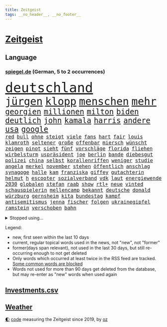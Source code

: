 ```yaml
---
title: Zeitgeist
tags: __no_header__, __no_footer__
---
```


# [Zeitgeist](https://oliz.io/zeitgeist/)

## Language

<h3><a href="https://www.spiegel.de" target="_blank">spiegel.de</a> (German, 5 to 2 occurrences)</h3>
<p style="font-family:monospace">
<span style="font-size:32pt"><a href="news_links.html#deutschland" class="current">deutschland</a></span>
<br>
<span style="font-size:25pt"><a href="news_links.html#jürgen" class="current">jürgen</a></span>
<span style="font-size:25pt"><a href="news_links.html#klopp" class="current">klopp</a></span>
<span style="font-size:25pt"><a href="news_links.html#menschen" class="current">menschen</a></span>
<span style="font-size:25pt"><a href="news_links.html#mehr" class="current">mehr</a></span>
<br>
<span style="font-size:18pt"><a href="news_links.html#georgien" class="current">georgien</a></span>
<span style="font-size:18pt"><a href="news_links.html#millionen" class="current">millionen</a></span>
<span style="font-size:18pt"><a href="news_links.html#milton" class="new">milton</a></span>
<span style="font-size:18pt"><a href="news_links.html#biden" class="current">biden</a></span>
<span style="font-size:18pt"><a href="news_links.html#deutlich" class="current">deutlich</a></span>
<span style="font-size:18pt"><a href="news_links.html#john" class="current">john</a></span>
<span style="font-size:18pt"><a href="news_links.html#kamala" class="current">kamala</a></span>
<span style="font-size:18pt"><a href="news_links.html#harris" class="current">harris</a></span>
<span style="font-size:18pt"><a href="news_links.html#andere" class="current">andere</a></span>
<span style="font-size:18pt"><a href="news_links.html#usa" class="current">usa</a></span>
<span style="font-size:18pt"><a href="news_links.html#google" class="current">google</a></span>
<br>
<span style="font-size:12pt"><a href="news_links.html#red" class="current">red</a></span>
<span style="font-size:12pt"><a href="news_links.html#bull" class="current">bull</a></span>
<span style="font-size:12pt"><a href="news_links.html#ohne" class="current">ohne</a></span>
<span style="font-size:12pt"><a href="news_links.html#steigt" class="current">steigt</a></span>
<span style="font-size:12pt"><a href="news_links.html#viele" class="current">viele</a></span>
<span style="font-size:12pt"><a href="news_links.html#fans" class="current">fans</a></span>
<span style="font-size:12pt"><a href="news_links.html#hart" class="current">hart</a></span>
<span style="font-size:12pt"><a href="news_links.html#fair" class="current">fair</a></span>
<span style="font-size:12pt"><a href="news_links.html#louis" class="current">louis</a></span>
<span style="font-size:12pt"><a href="news_links.html#klamroth" class="current">klamroth</a></span>
<span style="font-size:12pt"><a href="news_links.html#seltener" class="current">seltener</a></span>
<span style="font-size:12pt"><a href="news_links.html#große" class="current">große</a></span>
<span style="font-size:12pt"><a href="news_links.html#offenbar" class="current">offenbar</a></span>
<span style="font-size:12pt"><a href="news_links.html#miersch" class="new">miersch</a></span>
<span style="font-size:12pt"><a href="news_links.html#wünscht" class="current">wünscht</a></span>
<span style="font-size:12pt"><a href="news_links.html#zeigen" class="current">zeigen</a></span>
<span style="font-size:12pt"><a href="news_links.html#pinot" class="new">pinot</a></span>
<span style="font-size:12pt"><a href="news_links.html#sieht" class="current">sieht</a></span>
<span style="font-size:12pt"><a href="news_links.html#fünf" class="current">fünf</a></span>
<span style="font-size:12pt"><a href="news_links.html#vorschläge" class="current">vorschläge</a></span>
<span style="font-size:12pt"><a href="news_links.html#florida" class="current">florida</a></span>
<span style="font-size:12pt"><a href="news_links.html#fliehen" class="current">fliehen</a></span>
<span style="font-size:12pt"><a href="news_links.html#wirbelsturm" class="current">wirbelsturm</a></span>
<span style="font-size:12pt"><a href="news_links.html#uspräsident" class="current">uspräsident</a></span>
<span style="font-size:12pt"><a href="news_links.html#joe" class="current">joe</a></span>
<span style="font-size:12pt"><a href="news_links.html#berlin" class="current">berlin</a></span>
<span style="font-size:12pt"><a href="news_links.html#bande" class="current">bande</a></span>
<span style="font-size:12pt"><a href="news_links.html#diebesgut" class="current">diebesgut</a></span>
<span style="font-size:12pt"><a href="news_links.html#polizei" class="current">polizei</a></span>
<span style="font-size:12pt"><a href="news_links.html#china" class="current">china</a></span>
<span style="font-size:12pt"><a href="news_links.html#selbst" class="current">selbst</a></span>
<span style="font-size:12pt"><a href="news_links.html#korallenriffen" class="new">korallenriffen</a></span>
<span style="font-size:12pt"><a href="news_links.html#weniger" class="current">weniger</a></span>
<span style="font-size:12pt"><a href="news_links.html#studie" class="current">studie</a></span>
<span style="font-size:12pt"><a href="news_links.html#angela" class="current">angela</a></span>
<span style="font-size:12pt"><a href="news_links.html#merkel" class="current">merkel</a></span>
<span style="font-size:12pt"><a href="news_links.html#november" class="current">november</a></span>
<span style="font-size:12pt"><a href="news_links.html#stehen" class="current">stehen</a></span>
<span style="font-size:12pt"><a href="news_links.html#öffentlich" class="current">öffentlich</a></span>
<span style="font-size:12pt"><a href="news_links.html#anschlag" class="current">anschlag</a></span>
<span style="font-size:12pt"><a href="news_links.html#synagoge" class="current">synagoge</a></span>
<span style="font-size:12pt"><a href="news_links.html#halle" class="current">halle</a></span>
<span style="font-size:12pt"><a href="news_links.html#kam" class="current">kam</a></span>
<span style="font-size:12pt"><a href="news_links.html#franziska" class="current">franziska</a></span>
<span style="font-size:12pt"><a href="news_links.html#giffey" class="current">giffey</a></span>
<span style="font-size:12pt"><a href="news_links.html#gutachterin" class="new">gutachterin</a></span>
<span style="font-size:12pt"><a href="news_links.html#helmut" class="current">helmut</a></span>
<span style="font-size:12pt"><a href="news_links.html#h" class="current">h</a></span>
<span style="font-size:12pt"><a href="news_links.html#escooter" class="current">escooter</a></span>
<span style="font-size:12pt"><a href="news_links.html#sozialverband" class="new">sozialverband</a></span>
<span style="font-size:12pt"><a href="news_links.html#vdk" class="new">vdk</a></span>
<span style="font-size:12pt"><a href="news_links.html#laut" class="current">laut</a></span>
<span style="font-size:12pt"><a href="news_links.html#energiewende" class="current">energiewende</a></span>
<span style="font-size:12pt"><a href="news_links.html#2030" class="current">2030</a></span>
<span style="font-size:12pt"><a href="news_links.html#globalen" class="current">globalen</a></span>
<span style="font-size:12pt"><a href="news_links.html#stefan" class="current">stefan</a></span>
<span style="font-size:12pt"><a href="news_links.html#raab" class="current">raab</a></span>
<span style="font-size:12pt"><a href="news_links.html#show" class="current">show</a></span>
<span style="font-size:12pt"><a href="news_links.html#rtl+" class="current">rtl+</a></span>
<span style="font-size:12pt"><a href="news_links.html#neue" class="current">neue</a></span>
<span style="font-size:12pt"><a href="news_links.html#vinted" class="new">vinted</a></span>
<span style="font-size:12pt"><a href="news_links.html#schauspielerin" class="current">schauspielerin</a></span>
<span style="font-size:12pt"><a href="news_links.html#mellencamp" class="new">mellencamp</a></span>
<span style="font-size:12pt"><a href="news_links.html#bekannt" class="current">bekannt</a></span>
<span style="font-size:12pt"><a href="news_links.html#deutsche" class="current">deutsche</a></span>
<span style="font-size:12pt"><a href="news_links.html#donald" class="current">donald</a></span>
<span style="font-size:12pt"><a href="news_links.html#würzburg" class="current">würzburg</a></span>
<span style="font-size:12pt"><a href="news_links.html#gernsheim" class="new">gernsheim</a></span>
<span style="font-size:12pt"><a href="news_links.html#kita" class="new">kita</a></span>
<span style="font-size:12pt"><a href="news_links.html#bundestag" class="current">bundestag</a></span>
<span style="font-size:12pt"><a href="news_links.html#kampf" class="current">kampf</a></span>
<span style="font-size:12pt"><a href="news_links.html#antisemitismus" class="current">antisemitismus</a></span>
<span style="font-size:12pt"><a href="news_links.html#jenna" class="current">jenna</a></span>
<span style="font-size:12pt"><a href="news_links.html#fischer" class="current">fischer</a></span>
<span style="font-size:12pt"><a href="news_links.html#folgen" class="current">folgen</a></span>
<span style="font-size:12pt"><a href="news_links.html#ukrainegipfel" class="new">ukrainegipfel</a></span>
<span style="font-size:12pt"><a href="news_links.html#ramstein" class="current">ramstein</a></span>
<span style="font-size:12pt"><a href="news_links.html#verschoben" class="current">verschoben</a></span>
<span style="font-size:12pt"><a href="news_links.html#bahn" class="current">bahn</a></span>
</p>
<details>
<summary>Stopped using...</summary>
<p class="former" style="font-size:12pt">
entschuldigt(1448) lebensmittel(1448) scheinen(1448) arbeitete(1447) geboren(1447) griechenland(1447) eis(1446) gezogen(1446) zurzeit(1446) ausländische(1445) konservativen(1445) verschiedene(1445) finale(1444) jahrzehnten(1444) kündigte(1444) märz(1444) nazis(1444) regel(1444) xi(1444) obama(1443) trend(1443) österreichische(1443) bereich(1442) internationaler(1442) liverpool(1442) räumen(1442) besiegt(1441) häufig(1441) ifoinstitut(1441) lieben(1441) appelliert(1440) aufruf(1440) twitter(1440) verlegt(1440) ausnahmen(1439) beamten(1439) bedrohung(1439) lager(1439) halbfinale(1438) infrage(1438) versprochen(1438) zugang(1438) abstand(1437) ankündigung(1437) 65(1436) anlass(1436) freiburg(1436) frust(1436) leid(1436) rückschlag(1436) united(1436) 27(1435) meinem(1435) schwanger(1435) verbreiten(1435) berät(1434) preisen(1434) produzieren(1434) athleten(1433) polnische(1432) körperverletzung(1431) nachfrage(1431) schuss(1431) 3000(1430) 45(1430) projekt(1430) kürzlich(1429) begriff(1428) verschwand(1428) gesetze(1427) jüngere(1427) presse(1427) küstenwache(1426) tür(1426) 1500(1425) fortgesetzt(1425) ministerium(1425) auflagen(1424) empfängt(1424) herz(1424) katholischen(1424) eigenes(1421) behalten(1420) gang(1420) einschätzung(1418) papier(1418) auseinandersetzung(1416) hinten(1416) nasa(1415) retter(1412) bangen(1408) katharina(1408) abgeschlossen(1399) kontert(1397) foto(1390) einfache(1376) sachen(1363) heidelberg(1357) umbau(1346) langjährige(1339) lahm(1274) abgestürzt(1262) 38(1209) vorsicht(1200) truppe(1184) novak(1183) arme(1176) zugestimmt(1156) erfolgreichste(1144) dörfer(1135) dokumentiert(1093) bekräftigt(1087) worum(1085) älteste(1081) empfehlen(1072) rhein(1065) ostdeutschland(1051) schülerin(1049) verteidiger(1049) diskussionen(1020) seltene(1020) gerichte(984) verkündete(982) lemke(979) schwieriger(976) afrikanischen(965) lohnen(962) positiven(957) verantwortlichen(955) abschaffung(952) aufhören(950) brüder(946) triumphiert(943) nebenbei(920) eingetroffen(918) baustelle(915) dilemma(906) fernen(883) vermisster(881) hammer(874) debattiert(849) cannabis(844) titelverteidiger(841) weltrekord(826) zuwanderung(823) schwimmen(821) partnerin(817) erlegen(805) usrepublikaner(802) psychischen(772) pleiten(770) wünsche(767) lebenslange(766) farben(756) antarktis(755) kommunikation(751) gerechtfertigt(748) rätseln(741) freigegeben(738) senioren(735) stemmen(733) grenzgebiet(722) razzien(709) freundschaft(708) schönheit(701) autohersteller(700) operiert(699) düster(677) geheim(669) gekostet(664) roland(660) text(660) hauses(658) djokovic(655) mächtige(655) gesagt(651) regierende(647) ähnliche(643) tauchte(640) heimische(637) wiener(636) praxis(633) venedig(632) geschwister(623) aussieht(620) christdemokraten(617) landwirte(614) flaschen(611) freier(611) technologie(603) schweres(592) karin(582) toll(581) wahlsieger(580) dfbpokal(579) wegner(576) darmstadt(573) wurzeln(570) stürme(569) gewartet(561) z(559) laune(557) höcke(555) gen(554) hauptrolle(548) bestreiten(543) emotionen(542) linkspartei(537) 13jährige(528) veröffentlichte(528) stuft(524) samuel(521) tickets(520) wärmepumpe(519) beine(510) arbeiter(509) küche(501) gelernt(499) mühe(496) motto(495) kredite(493) mahnen(481) 77(472) gegners(471) zahlungen(471) schlucht(469) spahn(463) einbringen(457) obersten(456) stellvertretende(455) lieferten(454) milliardenschweren(452) abends(446) besiegen(439) essener(439) schmidt(439) vormittag(433) klingbeil(430) islamistische(428) sechsstellige(423) unterscheiden(422) geöffnet(405) niemanden(405) genossen(403) jüdisches(399) riesiges(399) verkehrsunfall(399) hartes(397) antonio(392) 03(391) goldenen(391) bedauert(386) rtl(386) errungen(381) generalbundesanwalt(380) onkel(376) reformiert(374) chile(372) anläuft(367) düsteren(367) streaminganbietern(367) archäologen(365) nagel(364) kimmich(362) franzosen(361) verschickt(359) gemüse(358) vergehen(358) singen(355) verheiratet(354) regelungen(352) absicht(342) hackerangriff(340) böse(336) migrationshintergrund(335) reagierten(334) einfachen(328) israelisches(328) damaskus(325) gdl(319) reederei(318) abschiebung(315) einheitliche(315) ampelpartner(309) ernsthafte(309) claus(308) weselsky(308) emma(307) lernte(307) haderte(304) veränderung(302) besorgniserregend(300) magic(297) nürnberger(296) bot(294) britisches(294) genehmigung(292) 18jährige(291) gesichter(290) erleichterung(287) straftäter(286) ausgewählt(284) notfall(284) positives(284) verschüttet(284) unverletzt(282) dialoge(280) uganda(280) buchempfehlungen(279) po(278) zuversichtlich(276) erfuhr(275) ermittlungsverfahren(275) abgeordneter(274) angeklagten(274) omas(274) onlinehändler(274) versteht(273) gera(272) präsent(272) giftige(270) grundgesetz(270) hungern(269) fortschritte(268) viertelfinale(268) roberts(267) sekeinsatz(265) temu(265) mögen(263) dreyer(262) statistischem(262) athen(261) high(261) präsentierte(258) absatz(257) hollywoods(257) melanie(257) nvidia(257) gründet(255) wettkampf(255) barack(253) körperlich(253) niedersachsens(252) topfavorit(252) australischer(250) le(250) premierministerin(249) audi(248) mona(247) bauernproteste(244) disney+(244) weltstar(243) route(242) kinos(241) lily(240) bauch(239) 2009(238) festivals(238) spektakuläres(238) holten(236) go(234) scheidet(233) gefühlt(232) lamar(232) shein(232) hab(231) vergibt(229) jagt(228) milch(228) 160(227) lutz(227) stellung(227) bunte(226) territorium(226) verprügelt(225) contest(224) eurovision(224) fressen(224) minderjährigen(223) jena(222) manipulation(222) ravensburg(222) trick(221) 64(220) gitarrist(219) emojis(217) weichen(217) gelegene(215) verbotene(215) zerlegt(215) vermittler(213) vorgesehen(212) schwerverletzte(211) ausmacht(210) raf(210) zoo(210) magnus(208) oberpfalz(208) bedankt(207) siebten(206) schweigegeldprozess(205) blau(204) chinesisches(204) regenfällen(204) selbstverständlich(204) unmöglich(204) haustür(203) sinkenden(203) vorlieben(203) erwirken(202) schreibtisch(202) schwimmer(202) katy(200) msc(200) pfiff(200) eindeutig(198) wildtiere(197) chiphersteller(196) kitchen(196) vergleichbar(196) füße(195) schwerem(195) aktualisiert(193) überlassen(193) erfolgreicher(191) filmset(191) hafens(190) mongolei(190) georg(189) dublin(187) erfreut(186) zucker(186) aufgelegt(185) flüchtlingen(185) raffinerie(185) schulter(184) thüringische(184) ampelpolitiker(183) ostdeutscher(181) bodo(180) stemmt(180) vermont(180) nordrheinwestfalens(179) zeichner(177) schöne(176) carlsen(175) ermutigt(175) zusätzlichen(175) don(174) school(174) harmlosen(173) messerangriff(173) thyssenkrupp(173) afghanische(172) balkon(171) iga(171) usjustiz(171) świątek(171) köpfe(170) staatschefs(170) antreibt(169) statistische(169) anwesen(168) ernannt(168) fußballbund(168) strahlkraft(168) brachen(167) cafés(167) irren(164) arbeitszeit(163) leuten(163) abgeschoben(162) brutale(162) frauenfußball(162) testspiel(162) gesammelt(161) schweine(161) züchten(161) graz(160) ultraorthodoxe(160) wout(160) studio(159) erneuert(158) häufen(158) längste(157) schlau(157) ausgeweitet(156) behoben(156) einflussreichsten(155) verlobung(155) beeindruckt(154) handwerk(154) machtübernahme(154) promis(154) engel(153) breitet(152) giftig(151) sportwetten(151) toxischen(151) children(150) gemalt(150) save(150) vereinbaren(150) stahl(148) telekom(148) entzündete(147) konzerten(146) wohnungsnot(146) herd(145) immobilienkauf(144) quartal(144) schwangere(144) worüber(143) menschheit(142) bergab(141) salvador(141) dreckig(140) attackierte(139) fti(139) kultusministerkonferenz(139) marvin(138) rechtspopulismus(138) dicke(137) triumphierte(137) übermittelt(137) friedenskonferenz(136) videobeweis(136) massentourismus(135) vorfalls(135) blüht(134) einschüchtern(134) kehren(134) ultimative(134) bundeskabinett(133) var(130) afdspitzenkandidat(129) verbrecher(129) vergangenem(129) veteran(129) bangladesch(128) entgangen(128) erarbeitet(127) faust(127) forschenden(127) geiseldeal(127) islamismus(126) marcus(126) sechsjährigen(126) heimatmarkt(125) versunkene(125) afrikanische(124) fernost(124) kendrick(124) sternschnuppen(124) hitzige(123) heimspiel(122) ortega(122) tischtennis(122) bilden(121) intensiven(121) kanzlerschaft(121) leclerc(120) 17jährige(119) korrekt(119) antidepressiva(118) aufbauen(118) aufsteigen(118) einzig(118) griechischen(118) heikel(118) lugner(118) rutschen(118) spontane(118) steven(118) angespannte(117) beißt(117) paradies(117) siedlungen(117) entsprechend(116) triathlon(116) funktionär(115) eingesperrt(114) ibiza(114) teurere(113) robin(112) schauspielers(112) sexualstraftäter(112) staatsbesuch(112) zahlung(112) brandgefahr(111) bürgerschaft(111) clooney(111) extremwetter(111) helgoland(111) feinde(110) grand(109) beeinträchtigt(108) schlägerei(108) beladener(107) epidemie(107) lindemann(107) supreme(107) verschiedener(107) verteilen(107) 42jähriger(106) anfangs(106) hunter(106) muscheln(106) pony(106) rechenschaft(106) reeperbahn(106) besiegte(105) erdrutsch(105) filmfest(105) kriegskabinett(105) neuestes(105) sommerpause(105) johnny(104) ähnelt(104) gegenspieler(103) krawallen(103) frisst(102) medwedew(102) parteimitglieder(102) rückte(101) satire(101) schultz(101) eishockeyprofi(100) linkenpolitikerin(100) sturmböen(100) außenseiter(99) margaret(99) memes(99) pflanze(98) landesweiten(97) waldbrand(97) bezahlbare(96) fluch(96) militäraktion(96) verabschiedete(96) verlegung(96) verlorenen(96) glaubwürdigkeit(95) hafenstadt(95) litt(95) 128(94) f16(94) jodie(94) staatsbürgerschaft(94) vorkehrungen(94) erobern(93) füreinander(93) kidman(93) achtelfinale(92) brad(92) pitt(92) wahlkampfs(92) alliierten(91) flugzeugabsturz(91) mörtel(91) mörtels(91) reisekonzern(91) steuererleichterungen(91) tatsächliche(91) vollrausch(91) beliebten(90) gegnerin(90) klatschen(90) konto(90) martha(90) pakistaner(90) retteten(90) seltenen(90) toben(90) blind(89) boxerin(89) eingeläutet(89) kaputte(89) klimafreundlicher(89) kontinent(89) medaille(89) noa(89) verlieh(89) brat(88) briefwahlstimmen(88) charli(88) gefangen(88) nazideutschland(88) vorsichtig(88) xcx(88) almuth(87) artgenossen(87) industriestandort(87) medaillen(87) netflixdoku(87) privatsache(87) schult(87) bullock(86) delikatessen(86) familiengeschichte(86) theodor(86) umgesetzt(86) uspräsidentensohn(86) verlobt(86) wahlzettel(86) 900(85) cathy(85) gelebt(85) hochumstritten(85) transfer(85) verletze(85) aufrecht(84) einschulung(84) itsysteme(84) jusochef(84) kroatien(84) stecker(84) türmer(84) alkoholeinfluss(83) erlebnis(83) widersprüche(83) wildbahn(83) 2200(82) dominante(82) dschungelcamp(82) gefährten(82) gewaltvorwürfen(82) koeman(82) portionen(82) ronald(82) abzuschieben(81) bergtour(81) filmte(81) satellitenbildern(81) sichtbare(81) vergewaltigte(81) westküste(81) wiegt(81) einpacken(80) finanzspritze(80) four(80) friedensplan(80) häufigsten(80) oberleitungen(80) gosens(79) gündoğan(79) königliche(79) neubaur(79) taxifahrer(79) bbcbericht(78) sensation(78) sperren(78) studierte(78) abriss(77) dfbauswahl(77) fantasien(77) messerangriffe(77) publik(77) seenotrettung(77) sorgerechtsstreit(77) surferin(77) unausweichlich(77) wasserschutzpolizei(77) 49jähriger(76) draisaitl(76) edmonton(76) emeuphorie(76) neuzulassungen(76) oilers(76) usluftfahrtbehörde(76) ussoldaten(76) anja(75) auftritten(75) bekamen(75) filmfestival(75) pragmatiker(75) rützel(75) ewiger(74) hofer(74) ikonische(74) mitteilung(74) nachrichtenmann(74) raffinerien(74) währte(74) bauzinsen(73) doppelte(73) lokomotivführer(73) führungspositionen(72) handelfmeter(72) lord(72) verpatzte(72) überprüft(72) branchenkenner(71) comedians(71) einzudämmen(71) folgenschwerer(71) linkenabgeordnete(71) nationalgericht(71) unteren(71) vorgezogen(71) 41(70) ausreisen(70) bauernpräsident(70) einheimischen(70) haptik(70) rukwied(70) schilderte(70) trauerfeier(70) trauma(70) untergrund(70) 49euroticket(69) antwerpen(69) berührung(69) externe(69) freigelassen(69) ministeriumsmitarbeiter(69) nationalistischer(69) rubens(69) annen(68) auszugeben(68) gesamtführung(68) selbstzweifel(68) spielführer(68) startrampen(68) backen(67) erklärt’s(67) eröffneten(67) kaliforniens(67) pflanzenarten(67) pieper(67) prozesses(67) rechtfertigt(67) genua(66) rekonstruiert(66) ebike(65) gesetzen(65) luxusautos(65) oberhaupt(65) rettungshubschrauber(65) schwarzrotgold(65) sparkasse(65) ernennung(64) gedachten(64) grünem(64) inside(64) izmir(64) spürt(64) telemedizin(64) wunderkind(64) 14jähriger(63) badenberg(63) badmintonspieler(63) berechnen(63) gloria(63) justizsenatorin(63) kraftwerks(63) kriegstreiber(63) lokführergewerkschaft(63) rekordvertrag(63) thurn(63) tribüne(63) viereck(63) dittrich(62) feind(62) wölfe(62) bundespolitik(61) einzelzeitfahren(61) gallagher(61) gere(61) nationalisten(61) noel(61) pretty(61) spaziergänger(61) age(60) dunham(60) finanzministerin(60) gregg(60) nationalpark(60) überlastung(60) aufschlag(59) bekennen(59) erhob(59) giacomo(59) merken(59) tatum(59) unterfangen(59) buchholz(58) gejubelt(58) verstorben(58) entworfen(57) kamerun(57) primož(57) roglič(57) windgeschwindigkeiten(57) ausgeschieden(56) schwimmt(56) beteiligte(55) daniil(55) gruppierung(55) hilfsmittel(55) ovations(55) standing(55) wohnraum(55) zauber(55) adele(54) berechnet(54) erweist(54) lektüre(54) vulkane(54) 41jährigen(53) attentate(53) berchtesgaden(53) breit(53) dreifache(53) grandslamtitel(53) grandslamturnieren(53) großartiges(53) konsistenz(53) samsung(53) verwerflich(53) besichtigen(52) boulevardzeitung(52) landtage(52) schert(52) staatskonzern(52) zweitligist(52) guide(51) invasive(51) klinikaufenthalt(51) p(51) trennungen(51) agiert(50) natalie(50) philadelphia(50) rbb(50) stechen(50) verzweifelt(50) bitteren(49) falcon(49) stadtfest(49) startverbot(49) einhörner(48) gastiert(48) potenzielle(48) aufzuhören(47) ehemanns(47) herausfordert(47) nachwirkungen(47) schadstoffe(47) thailändischen(47) übergangsregierung(47) andrea(46) anhängerinnen(46) aufteilung(46) beifall(46) forscherinnen(46) isoliertes(46) klappen(46) lwiw(46) mashco(46) outlaws(46) piro(46) ruheständler(46) schlichten(46) unkontaktiertes(46) verdreifacht(46) winterkorn(46) besuche(45) neuzugang(45) pflegefachkraft(45) staubsauger(45) streitpunkt(45) videoanalyse(45) britin(44) dmytro(44) hinterbliebenen(44) kuleba(44) olympiasiegerin(44) rivalisierende(44) rückruf(44) caroline(43) höchststrafe(43) japanischem(43) verhältnissen(43) gemeinsamkeiten(42) görlitz(42) kürzungen(42) matt(42) radstar(42) unerträglich(42) wesen(42) fahrlehrer(41) lake(41) 27jährige(40) euabgeordnete(40) gestaltet(40) kreuzfahrt(40) o’connor(40) sahelzone(40) sportschützen(40) swifties(40) täters(40) anstrengend(39) bundesjustizminister(39) kehrte(39) mehrtägigen(39) musikstars(39) olympisches(39) paralympics(39) rufe(39) tierpflegerin(39) zeitmanagement(39) 1993(38) betriebsrat(38) hans(38) israelpalästinakonflikt(38) pilgern(38) sonnenschein(38) säbelfechter(38) waldweg(38) wertschätzung(38) 81(37) beistand(37) besitz(37) eigens(37) gigantischer(37) inhaftierten(37) nahostexperte(37) priorität(37) sicherer(37) elena(36) freistaat(36) geschnappt(36) highlight(36) my(36) newcomer(36) telegramgründer(36) vermögens(36) abdel(35) afghanen(35) fattah(35) natürlichen(35) prostitution(35) shirin(35) terroranschlag(35) zehnten(35) japankäfer(34) notlanden(34) quadratkilometer(34) sachsenwahl(34) sternerestaurant(34) 26jährigen(33) bronzemedaille(33) börsenwert(33) entführer(33) ergangen(33) kollektive(33) megaevent(33) mendes(33) rampenlicht(33) silbermedaille(33) verfechter(33) übelkeit(33) bagger(32) belgrad(32) gehofft(32) geländegewinne(32) hessische(32) manipulierte(32) siedlung(32) zufahrt(32) 100metersprint(31) auslandsjahr(31) boeings(31) entlassungen(31) stall(31) 61jähriger(30) bezug(30) dankte(30) einzelfall(30) gehörten(30) gerammt(30) haniyyeh(30) konjunkturflaute(30) landesweit(30) rudereiner(30) sparpläne(30) uspräsidentschaftswahl(30) bogenschießen(29) einhalt(29) konfrontationskurs(29) mund(29) neumann(29) preissteigerungen(29) unverhohlen(29) aufrufe(28) eigenheimbesitzer(28) fremd(28) gefangenen(28) geschädigt(28) heart(28) schätzungsweise(28) zusammengestellt(28) übertroffen(28) heikles(27) norwegischen(27) nämlich(27) 71jährige(26) borkum(26) gebremst(26) issa(26) kabelschächte(26) niederländischer(26) amtssitz(25) gnadenlos(25) monarchen(25) sibirien(25) trauriger(25) variante(25) verbannt(25) vermeintlichen(25) abgewickelt(24) beobachtete(24) boulevardpresse(24) konzerts(24) lebzeiten(24) lichtblick(24) plante(24) beschrieben(23) ehlers(23) gorilla(23) nullrunde(23) restrukturierung(23) strafmaß(23) unfallstelle(23) antrainierte(22) container(22) eingeschleust(22) erodiert(22) menschenmenge(22) selbstbewusstsein(22) sternschnuppenschauer(22) wiegen(22) zurecht(22) bildungspolitik(21) brasilianischen(21) bundesverkehrsminister(21) etablierten(21) harrys(21) hauch(21) schlagersängerin(21) stromversorgung(21) vinícius(21) 46jährige(20) ablesen(20) anziehen(20) male(20) rückten(20) schwimmerin(20) seen(20) stahlsparte(20) straubinger(20) bauarbeiten(19) herzkreislauferkrankungen(19) kurskoffensive(19) sofa(19) spürbare(19) geendet(18) geschaffen(18) perfekter(18) tolle(18) wiederentdeckt(18) aryna(17) blicke(17) familienvater(17) gedenkstätte(17) kabul(17) messerverbote(17) sabalenka(17) amtes(16) gescheiterte(16) kinderwunsch(16) mpoxvariante(16) positiver(16) sandhausen(16) schwedt(16) widersprüchlich(16) abgeschobene(15) arne(15) bergung(15) braunbären(15) delegierten(15) eingeschläfert(15) landesverbände(15) slot(15) begriffe(14) escort(14) großangriff(14) haider(14) rezepte(14) seas(14) serenade(14) silvia(14) sonntagvormittag(14) visa(14) internationalem(13) landesverband(13) makel(13) reifer(13) weltrekordhalter(13) winkt(13) wohnheim(13) badegäste(12) banner(12) belarussische(12) einfahrt(12) gazagrenze(12) weltgrößte(12) armand(11) channing(11) duplantis(11) gegenden(11) kzgedenkstätte(11) oasis(11) paralympischen(11)
</p>
</details>
<p>Legend:
<ul>
<li><span class="new">new</span>, first seen within the last 10 days</li>
<li><span class="current">current</span>, regular topical words used in the news, not "new", not "former"</li>
<li><span class="former">former(days span relevant)</span>, not used in the last 30 days, but still re-occurring enough to not get deleted</li>
<li>Only words which occurred at least twice in the RSS feed are tracked. <a href="language/filters.py">Some common words are blocked</a></li>
<li>Words not used for more than 90 days get deleted from the database, but may re-enter as "new" words when used again</li>
</ul>
</p>

## [Investments](investments.html)[.csv](investments.csv)

## [Weather](weather.html)

<footer>
<a href="javascript:toggleTheme()" class="nav">🌓</a>
<a href="https://github.com/ooz/zeitgeist">code</a> measuring the Zeitgeist since 2019, by <a href="https://oliz.io">oz</a>
</footer>
